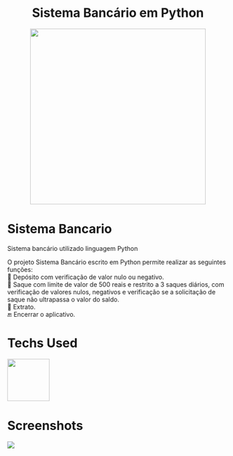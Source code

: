 <div align="center">
    <h1>Sistema Bancário em Python</h1>
    <img src="https://i.imgur.com/eHwiEJW.gif" width="400px">
</div>

# Sistema Bancario
 Sistema bancário utilizado linguagem Python

 O projeto Sistema Bancário escrito em Python permite realizar as seguintes funções: <br>
 🤑 Depósito com verificação de valor nulo ou negativo. <br>
 🤑 Saque com limite de valor de 500 reais e restrito a 3 saques diários, com verificação de valores nulos, negativos e verificação se a solicitação de saque não ultrapassa o valor do saldo.<br>
 📃 Extrato.<br>
 🔚 Encerrar o aplicativo.

 

# Techs Used
 <img src="https://cdn.jsdelivr.net/gh/devicons/devicon/icons/python/python-original-wordmark.svg" height="96" width="96px" />



# Screenshots
  <img src="https://i.imgur.com/UKSbhwL.png"> 
 


